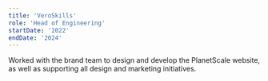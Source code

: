```yaml
---
title: 'VeroSkills'
role: 'Head of Engineering'
startDate: '2022'
endDate: '2024'
---
```


Worked with the brand team to design and develop the PlanetScale website, as well as supporting all design and marketing initiatives.
